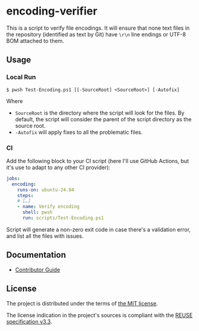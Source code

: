 <!--
SPDX-FileCopyrightText: 2025 Friedrich von Never <friedrich@fornever.me>

SPDX-License-Identifier: MIT
-->

encoding-verifier
=================
This is a script to verify file encodings. It will ensure that none text files in the repository (identified as text by Git) have `\r\n` line endings or UTF-8 BOM attached to them.

Usage
-----

### Local Run
```console
$ pwsh Test-Encoding.ps1 [[-SourceRoot] <SourceRoot>] [-Autofix]
```

Where
- `SourceRoot` is the directory where the script will look for the files. By default, the script will consider the parent of the script directory as the source root.
- `-Autofix` will apply fixes to all the problematic files.

### CI
Add the following block to your CI script (here I'll use GitHub Actions, but it's use to adapt to any other CI provider):
```yaml
jobs:
  encoding:
    runs-on: ubuntu-24.04
    steps:
    # […]
    - name: Verify encoding
      shell: pwsh
      run: scripts/Test-Encoding.ps1
```
Script will generate a non-zero exit code in case there's a validation error, and list all the files with issues.

Documentation
-------------
- [Contributor Guide][docs.contributing]

License
-------
The project is distributed under the terms of [the MIT license][docs.license].

The license indication in the project's sources is compliant with the [REUSE specification v3.3][reuse.spec].

[docs.contributing]: CONTRIBUTING.md
[docs.license]: LICENSE.txt
[reuse.spec]: https://reuse.software/spec-3.3/
